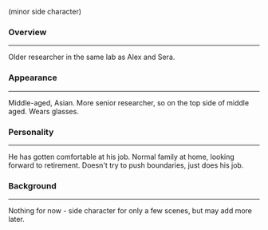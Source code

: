 (minor side character)
### Overview
---
Older researcher in the same lab as Alex and Sera.
### Appearance
---
Middle-aged, Asian.
More senior researcher, so on the top side of middle aged.
Wears glasses.

### Personality
---
He has gotten comfortable at his job.  Normal family at home, looking forward to retirement.  Doesn't try to push boundaries, just does his job.

### Background
---
Nothing for now - side character for only a few scenes, but may add more later.